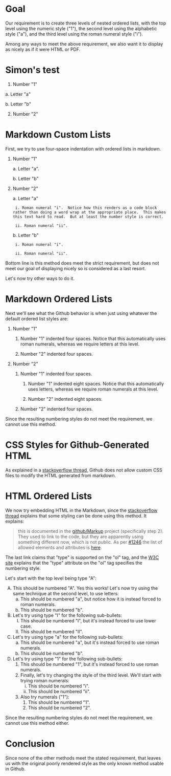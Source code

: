 # Goal

Our requirement is to create three levels of nested ordered lists, with the
top level using the numeric style ("1"), the second level using the
alphabetic style ("a"), and the third level using the roman numeral
style ("i").

Among any ways to meet the above requirement, we also want it to display
as nicely as if it were HTML or PDF.

# Simon's test

1. Number "1"

a. Letter "a"

b. Letter "b"

2. Number "2"

# Markdown Custom Lists

First, we try to use four-space indentation with ordered lists in markdown.

1. Number "1"

    a. Letter "a".

    b. Letter "b"

2. Number "2"

    a. Letter "a"

        i. Roman numeral "i".  Notice how this renders as a code block rather than doing a word wrap at the appropriate place.  This makes this text hard to read.  But at least the number style is correct.

        ii. Roman numeral "ii".

    b. Letter "b"

        i. Roman numeral "i".

        ii. Roman numeral "ii".

Bottom line is this method does meet the strict requirement, but does not
meet our goal of displaying nicely so is considered as a last resort.

Let's now try other ways to do it.

# Markdown Ordered Lists

Next we'll see what the Github behavior is when just using whatever the
default ordered list styles are:

1. Number "1"

    1. Number "1" indented four spaces.  Notice that this automatically uses roman numerals, whereas we require letters at this level.

    2. Number "2" indented four spaces.

2. Number "2"

    1. Number "1" indented four spaces.

        1. Number "1" indented eight spaces.  Notice that this automatically uses letters, whereas we require roman numerals at this level.

        2. Number "2" indented eight spaces.

    2. Number "2" indented four spaces.

Since the resulting numbering styles do not meet the requirement, we cannot
use this method.

# CSS Styles for Github-Generated HTML

As explained in a [stackoverflow thread](https://stackoverflow.com/questions/51956361/custom-css-file-for-readme-md-in-a-github-repo),
Github does not allow custom CSS files to modify the HTML generated from
markdown.

# HTML Ordered Lists

We now try embedding HTML in the Markdown, since the
[stackoverflow thread](https://stackoverflow.com/questions/51956361/custom-css-file-for-readme-md-in-a-github-repo)
explains that some styling can be done using this method.
It explains:

> this is documented in the [github/Markup](https://github.com/github/markup) project (specifically step 2). They used to link to the code, but they are apparently using something different now, which is not public. As per [#1246](https://github.com/github/markup/issues/124://github.com/github/markup/issues/1246) the list of allowed elements and attributes is [here](https://gist.github.com/kivikakk/622b5dcf395e26c49e2334f0eb19e6f9).

The last link claims that "type" is supported on the "ol" tag, and
the [W3C site](https://www.w3schools.com/tags/tag_ol.asp) explains
that the "type" attribute on the "ol" tag specifies the numbering style.

Let's start with the top level being type "A":

<ol type="A">
  <li>This should be numbered "A".  Yes this works!  Let's now try using the same technique at the second level, to use letters:
    <ol type="a">
      <li>This should be numbered "a", but notice how it is instead forced to roman numerals.</li>
      <li>This should be numbered "b".</li>
    </ol>
  </li>
  <li>Let's try using type "I" for the following sub-bullets:
    <ol type="I">
      <li>This should be numbered "I", but it's instead forced to use lower case.</li>
      <li>This should be numbered "II".</li>
    </ol>
  </li>
  <li>Let's try using type "a" for the following sub-bullets:
    <ol type="a">
      <li>This should be numbered "a", but it's instead forced to use roman numerals.</li>
      <li>This should be numbered "b".</li>
    </ol>
  </li>
  <li>Let's try using type "1" for the following sub-bullets:
    <ol type="1">
      <li>This should be numbered "1", but it's instead forced to use roman numerals.</li>
      <li>Finally, let's try changing the style of the third level.  We'll start with trying roman numerals:
        <ol type="i">
          <li>This should be numbered "i".</li>
          <li>This should be numbered "ii".</li>
        </ol>
      </li>
      <li>Also try numerals ("1"):
        <ol type="1">
          <li>This should be numbered "1".</li>
          <li>This should be numbered "2".</li>
        </ol>
      </li>
    </ol>
  </li>
</ol>

Since the resulting numbering styles do not meet the requirement, we cannot
use this method either.

# Conclusion

Since none of the other methods meet the stated requirement,
that leaves us with the original poorly rendered style as the only
known method usable in Github.
